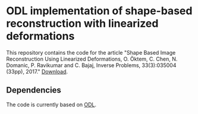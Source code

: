 ODL implementation of shape-based reconstruction with linearized deformations
=======================================================================

This repository contains the code for the article "Shape Based Image Reconstruction Using Linearized Deformations, O. Öktem, C. Chen, N. Domanic, P. Ravikumar and C. Bajaj, Inverse Problems, 33(3):035004 (33pp), 2017." [Download](http://iopscience.iop.org/article/10.1088/1361-6420/aa55af).

Dependencies
------------
The code is currently based on [ODL](https://github.com/odlgroup/odl).
